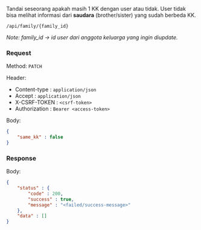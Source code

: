 Tandai seseorang apakah masih 1 KK dengan user atau tidak.
User tidak bisa melihat informasi dari **saudara** (brother/sister) yang sudah berbeda KK.

```
/api/family/{family_id}
```

*Note: family_id -> id user dari anggota keluarga yang ingin diupdate.*
### Request

Method: ``PATCH``

Header:
- Content-type : ``application/json``
- Accept : ``application/json``
- X-CSRF-TOKEN : ``<csrf-token>``
- Authorization : ``Bearer <access-token>``

Body: 
```json
{
	"same_kk" : false
}
```

### Response

Body: 
```json
{
	"status" : {
		"code" : 200,
		"success" : true,
		"message" : "<failed/success-message>"
	},
	"data" : []
}
```

